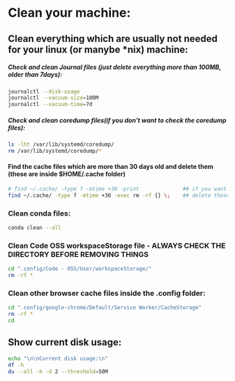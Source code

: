 # Clean your machine:

## Clean everything which are **usually** not needed for your linux (or manybe *nix) machine:


##### Check and clean Journal files (just delete everything more than 100MB, older than 7days):
```bash
journalctl --disk-usage
journalctl --vacuum-size=100M
journalctl --vacuum-time=7d
```

##### Check and clean coredump files(if you don't want to check the coredump files):
```bash
ls -lht /var/lib/systemd/coredump/
rm /var/lib/systemd/coredump/*
```

#### Find the cache files which are more than 30 days old and delete them (these are inside $HOME/.cache folder)
```bash
# find ~/.cache/ -type f -mtime +30 -print  			## if you want to see those.
find ~/.cache/ -type f -mtime +30 -exec rm -rf {} \;	## delete those
```


### Clean conda files:
```bash
conda clean --all
```

### Clean Code OSS workspaceStorage file - ALWAYS CHECK THE DIRECTORY BEFORE REMOVING THINGS
```bash
cd ".config/Code - OSS/User/workspaceStorage/"
rm -rf *
```

### Clean other browser cache files inside the .config folder:
```bash
cd ".config/google-chrome/Default/Service Worker/CacheStorage"
rm -rf *
cd
```

## Show current disk usage:
```bash
echo "\n\nCurrent disk usage:\n"
df -h
du --all -h -d 2 --threshold=50M
```


